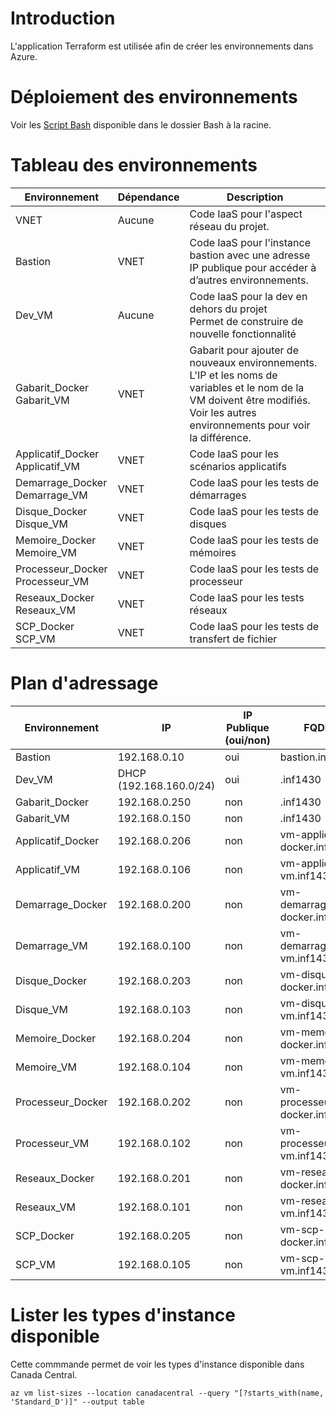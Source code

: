 # Introduction
L'application Terraform est utilisée afin de créer les environnements dans Azure.

# Déploiement des environnements
Voir les [Script Bash](Bash.md) disponible dans le dossier Bash à la racine. 

# Tableau des environnements

| Environnement    | Dépendance | Description |
| -------- | ------- |------- |
| VNET| Aucune  | Code IaaS pour l'aspect réseau du projet.    |
| Bastion  | VNET     | Code IaaS pour l'instance bastion avec une adresse IP publique pour accéder à d’autres environnements.|
| Dev_VM    | Aucune    | Code IaaS pour la dev en dehors du projet <br> Permet de construire de nouvelle fonctionnalité|
| Gabarit_Docker <br> Gabarit_VM   | VNET    | Gabarit pour ajouter de nouveaux environnements. <br> L'IP et les noms de variables et le nom de la VM doivent être modifiés. <BR> Voir les autres environnements pour voir la différence. |
| Applicatif_Docker <br> Applicatif_VM   | VNET    | Code IaaS pour les scénarios applicatifs |
| Demarrage_Docker <br> Demarrage_VM   | VNET    | Code IaaS pour les tests de démarrages |
| Disque_Docker <br> Disque_VM   | VNET    | Code IaaS pour les tests de disques |
| Memoire_Docker <br> Memoire_VM   | VNET    | Code IaaS pour les tests de mémoires |
| Processeur_Docker <br> Processeur_VM   | VNET    | Code IaaS pour les tests de processeur |
| Reseaux_Docker <br> Reseaux_VM   | VNET    | Code IaaS pour les tests réseaux |
| SCP_Docker <br> SCP_VM   | VNET    | Code IaaS pour les tests de transfert de fichier |

# Plan d'adressage
| Environnement | IP | IP Publique (oui/non)|FQDN|
| -------- | ------- |------- |------- |
|Bastion|192.168.0.10|oui|bastion.inf1430|
|Dev_VM|DHCP (192.168.160.0/24)|oui|.inf1430|
|Gabarit_Docker|192.168.0.250|non|.inf1430|
|Gabarit_VM|192.168.0.150|non|.inf1430|
|Applicatif_Docker|192.168.0.206|non|vm-applicatif-docker.inf1430|
|Applicatif_VM|192.168.0.106|non|vm-applicatif-vm.inf1430|
|Demarrage_Docker|192.168.0.200|non|vm-demarrage-docker.inf1430|
|Demarrage_VM|192.168.0.100|non|vm-demarrage-vm.inf1430|
|Disque_Docker|192.168.0.203|non|vm-disque-docker.inf1430|
|Disque_VM|192.168.0.103|non|vm-disque-vm.inf1430|
|Memoire_Docker|192.168.0.204|non|vm-memoire-docker.inf1430|
|Memoire_VM|192.168.0.104|non|vm-memoire-vm.inf1430|
|Processeur_Docker|192.168.0.202|non|vm-processeur-docker.inf1430|
|Processeur_VM|192.168.0.102|non|vm-processeur-vm.inf1430|
|Reseaux_Docker|192.168.0.201|non|vm-reseau-docker.inf1430|
|Reseaux_VM|192.168.0.101|non|vm-reseau-vm.inf1430|
|SCP_Docker|192.168.0.205|non|vm-scp-docker.inf1430|
|SCP_VM|192.168.0.105|non|vm-scp-vm.inf1430|

# Lister les types d'instance disponible
Cette commmande permet de voir les types d'instance disponible dans Canada Central.

```
az vm list-sizes --location canadacentral --query "[?starts_with(name, 'Standard_D')]" --output table
```